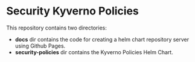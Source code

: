 # Security Kyverno Policies

This repository contains two directories:
- **docs** dir contains the code for creating a helm chart repository server using Github Pages.
- **security-policies** dir contains the Kyverno Policies Helm Chart.


